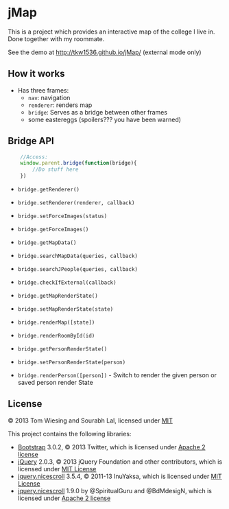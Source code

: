 # jMap

This is a project which provides an interactive map of the college I live in. Done together with my roommate. 

See the demo at http://tkw1536.github.io/jMap/ (external mode only)

## How it works

* Has three frames: 
	* `nav`: navigation
	* `renderer`: renders map
	* `bridge`: Serves as a bridge between other frames
	* some eastereggs (spoilers??? you have been warned)

## Bridge API

```js
	//Access:
	window.parent.bridge(function(bridge){
		//Do stuff here
	})
```

* `bridge.getRenderer()`
* `bridge.setRenderer(renderer, callback)`

* `bridge.setForceImages(status)`
* `bridge.getForceImages()`

* `bridge.getMapData()`

* `bridge.searchMapData(queries, callback)`
* `bridge.searchJPeople(queries, callback)`


* `bridge.checkIfExternal(callback)`

* `bridge.getMapRenderState()`
* `bridge.setMapRenderState(state)`
* `bridge.renderMap([state])`
* `bridge.renderRoomById(id)`

* `bridge.getPersonRenderState()`
* `bridge.setPersonRenderState(person)`
* `bridge.renderPerson([person])` - Switch to render the given person or saved person render State

## License

&copy; 2013 Tom Wiesing and Sourabh Lal, licensed under [MIT](LICENSE)

This project contains the following libraries: 

* [Bootstrap](http://getbootstrap.com/) 3.0.2, &copy; 2013 Twitter, which is licensed under [Apache 2 license](libs/bootstrap/LICENSE)
* [jQuery](http://jquery.com/) 2.0.3, &copy; 2013 jQuery Foundation and other contributors, which is licensed under [MIT License](libs/jquery/MIT-LICENSE.txt)
* [jquery.nicescroll](http://github.com/inuyaksa/jquery.nicescroll/) 3.5.4, &copy; 2011-13 InuYaksa, which is licensed under [MIT License](libs/jquery.nicescroll/MIT.LICENSE)
* [jquery.nicescroll](http://github.com/nostalgiaz/bootstrap-switch/) 1.9.0 by @SpiritualGuru and @BdMdesigN, which is licensed under [Apache 2 license](libs/bootstrap-switch/LICENSE)